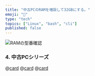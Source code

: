 ```yaml
---
title: "中古PCのRAMを増設して32GBにする。"
emoji: "💾"
type: "tech"
topics: ["Linux", "bash", "cli"]
published: false
---
```




![RAMの型番確認](https://storage.googleapis.com/zenn-user-upload/0be1f2b0f8ab-20250823.png)



### 4. 中古PCシリーズ

@[card](https://zenn.dev/nickelth/articles/optiplexsetup01)
@[card](https://zenn.dev/nickelth/articles/optiplexsetup02mint)
@[card](https://zenn.dev/nickelth/articles/optiplexsetup03rmhdd)